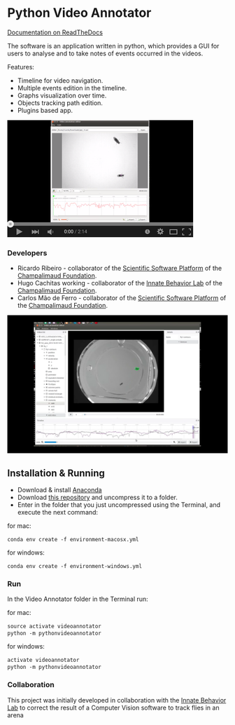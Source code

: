 # Python Video Annotator

[Documentation on ReadTheDocs](https://pythonvideoannotator.readthedocs.io)


The software is an application written in python, which provides a GUI for users to analyse and to take notes of events occurred in the videos.

Features:
* Timeline for video navigation.
* Multiple events edition in the timeline.
* Graphs visualization over time.
* Objects tracking path edition.
* Plugins based app.

[![Video](/docs/video.png)](https://www.youtube.com/watch?v=IE_mtCHc9bQ)


### Developers

* Ricardo Ribeiro - collaborator of the [Scientific Software Platform](http://neuro.fchampalimaud.org/en/research/platforms/staff/Scientific%20Software/) of the [Champalimaud Foundation](http://fchampalimaud.org).
* Hugo Cachitas working - collaborator of the [Innate Behavior Lab](http://neuro.fchampalimaud.org/en/research/investigators/research-groups/group/Vasconcelos/) of the [Champalimaud Foundation](http://fchampalimaud.org).
* Carlos Mão de Ferro - collaborator of the [Scientific Software Platform](http://neuro.fchampalimaud.org/en/research/platforms/staff/Scientific%20Software/) of the [Champalimaud Foundation](http://fchampalimaud.org).


![Video annotator screenshot](/docs/screenshot.png?raw=true "Screen")

## Installation & Running

- Download & install [Anaconda](https://www.anaconda.com/download/)
- Download [this repository](https://github.com/UmSenhorQualquer/pythonVideoAnnotator/archive/v2.0.zip) and uncompress it to a folder.
- Enter in the folder that you just uncompressed using the Terminal, and execute the next command: 

for mac:
```
conda env create -f environment-macosx.yml
```

for windows:
```
conda env create -f environment-windows.yml
```

### Run

In the Video Annotator folder in the Terminal run:

for mac:
```
source activate videoannotator
python -m pythonvideoannotator
```
for windows:
```
activate videoannotator
python -m pythonvideoannotator
```


### Collaboration

This project was initially developed in collaboration with the [Innate Behavior Lab](http://neuro.fchampalimaud.org/en/research/investigators/research-groups/group/Vasconcelos/) to correct the result of a Computer Vision software to track flies in an arena

